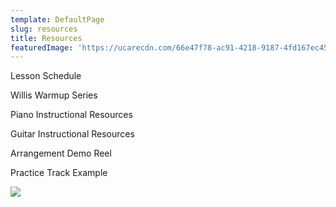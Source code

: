```yaml
---
template: DefaultPage
slug: resources
title: Resources
featuredImage: 'https://ucarecdn.com/66e47f78-ac91-4218-9187-4fd167ec453f/'
---
```

Lesson Schedule

Willis Warmup Series

Piano Instructional Resources

Guitar Instructional Resources

Arrangement Demo Reel

Practice Track Example

![](https://ucarecdn.com/a6ac37d8-4b2a-4894-9a4b-1936a116df0a/)

